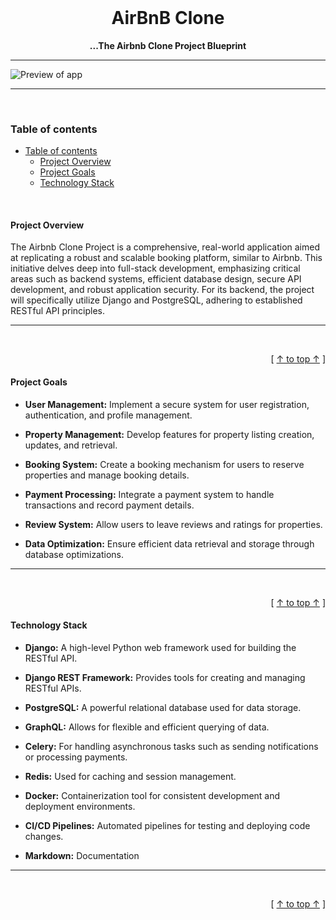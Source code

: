 <div align="center">
  <br>
  <h1><b>AirBnB Clone</b></h1>
  <strong>...The Airbnb Clone Project Blueprint</strong>
</div>


---

![Preview of app](https://cdn.africanvibes.com/wp-content/uploads/2021/09/12172528/20-Airnb-Homes-in-Nigeria.jpg)

---

<br />

### Table of contents

- [Table of contents](#table-of-contents)
  - [Project Overview](#project-overview)
  - [Project Goals](#project-goals)
  - [Technology Stack](#technology-stack)

<br />

#### Project Overview


The Airbnb Clone Project is a comprehensive, real-world application aimed at replicating a robust and scalable booking platform, similar to Airbnb. This initiative delves deep into full-stack development, emphasizing critical areas such as backend systems, efficient database design, secure API development, and robust application security. For its backend, the project will specifically utilize Django and PostgreSQL, adhering to established RESTful API principles.

---

<br />

<div align="right">

  [ [↑ to top ↑](#table-of-contents) ]
</div>

#### Project Goals

- **User Management:** Implement a secure system for user registration, authentication, and profile management.

- **Property Management:** Develop features for property listing creation, updates, and retrieval.

- **Booking System:** Create a booking mechanism for users to reserve properties and manage booking details.

- **Payment Processing:** Integrate a payment system to handle transactions and record payment details.

- **Review System:** Allow users to leave reviews and ratings for properties.

- **Data Optimization:** Ensure efficient data retrieval and storage through database optimizations.
  
---

<br />

<div align="right">

  [ [↑ to top ↑](#table-of-contents) ]
</div>

#### Technology Stack


- **Django:** A high-level Python web framework used for building the RESTful API.
- **Django REST Framework:** Provides tools for creating and managing RESTful APIs.
- **PostgreSQL:** A powerful relational database used for data storage.
- **GraphQL:** Allows for flexible and efficient querying of data.
- **Celery:** For handling asynchronous tasks such as sending notifications or processing payments.
- **Redis:** Used for caching and session management.
- **Docker:** Containerization tool for consistent development and deployment environments.
- **CI/CD Pipelines:** Automated pipelines for testing and deploying code changes.

- **Markdown:** Documentation	 
---

<br />

<div align="right">

  [ [↑ to top ↑](#table-of-contents) ]
</div>